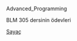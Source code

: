 Advanced_Programming

BLM 305 dersinin ödevleri

[Sayaç](https://enesbehlul.github.io/Advanced_Programming/damga_sayaci.html)
